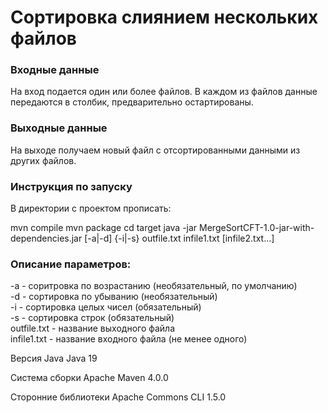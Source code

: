 # Сортировка слиянием нескольких файлов

### Входные данные
На вход подается один или более файлов. В каждом из файлов данные передаются в столбик, предварительно остартированы.

### Выходные данные
На выходе получаем новый файл с отсортированными данными из других файлов.

### Инструкция по запуску
В директории с проектом прописать:

mvn compile
mvn package
cd target
java -jar MergeSortCFT-1.0-jar-with-dependencies.jar [-a|-d] {-i|-s} outfile.txt infile1.txt [infile2.txt...]

### Описание параметров:
-a - соритровка по возрастанию (необязательный, по умолчанию)<br>
-d - сортировка по убыванию (необязательный)<br>
-i - сортировка целых чисел (обязательный)<br>
-s - сортировка строк (обязательный)<br>
outfile.txt - название выходного файла<br>
infile1.txt - название входного файла (не менее одного)<br>

Версия Java
Java 19

Система сборки
Apache Maven 4.0.0

Сторонние библиотеки
Apache Commons CLI 1.5.0 
